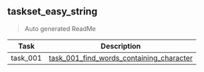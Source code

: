 ## taskset_easy_string

> Auto generated ReadMe

| Task     | Description                                                                                              |
|----------|----------------------------------------------------------------------------------------------------------|
| task_001 | [task_001_find_words_containing_character](taskset_easy_string/task_001_find_words_containing_character) |


